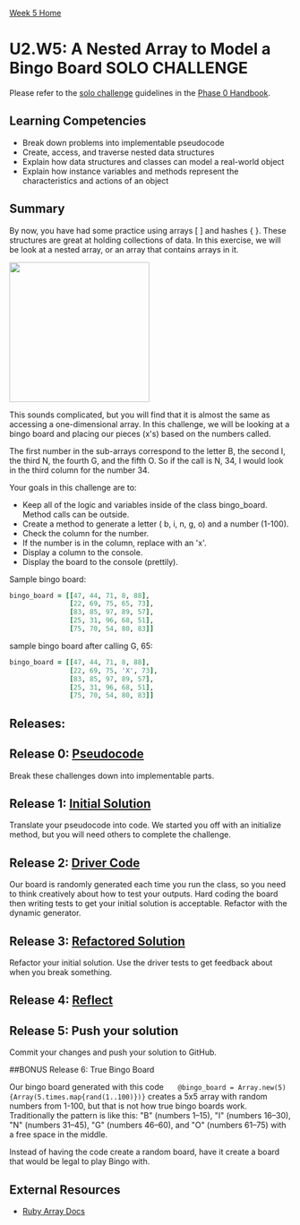 [Week 5 Home](../)

# U2.W5: A Nested Array to Model a Bingo Board **SOLO CHALLENGE**

Please refer to the [solo challenge](https://github.com/Devbootcamp/phase-0-handbook/blob/master/solo-challenges.md) guidelines in the [Phase 0 Handbook](https://github.com/Devbootcamp/phase-0-handbook).

## Learning Competencies
- Break down problems into implementable pseudocode
- Create, access, and traverse nested data structures
- Explain how data structures and classes can model a real-world object
- Explain how instance variables and methods represent the characteristics and actions of an object

## Summary

By now, you have had some practice using arrays [ ] and hashes { }. These structures are great at holding collections of data. In this exercise, we will be look at a nested array, or an array that contains arrays in it.

<img src="http://cf.chucklesnetwork.com/items/7/5/7/0/0/original/i-heard-u-like-arrays-so-we-put-an-array-in-your-array.jpg" width="250px" height="250px" />

This sounds complicated, but you will find that it is almost the same as accessing a one-dimensional array. In this challenge, we will be looking at a bingo board and placing our pieces (x's) based on the numbers called.

The first number in the sub-arrays correspond to the letter B, the second I, the third N, the fourth G, and the fifth O. So if the call is N, 34, I would look in the third column for the number 34.

Your goals in this challenge are to:
- Keep all of the logic and variables inside of the class bingo_board. Method calls can be outside.
- Create a method to generate a letter ( b, i, n, g, o) and a number (1-100).
- Check the column for the number.
- If the number is in the column, replace with an 'x'.
- Display a column to the console.
- Display the board to the console (prettily).

Sample bingo board:

```ruby
bingo_board = [[47, 44, 71, 8, 88],
               [22, 69, 75, 65, 73],
               [83, 85, 97, 89, 57],
               [25, 31, 96, 68, 51],
               [75, 70, 54, 80, 83]]
```
sample bingo board after calling G, 65:

```ruby
bingo_board = [[47, 44, 71, 8, 88],
               [22, 69, 75, 'X', 73],
               [83, 85, 97, 89, 57],
               [25, 31, 96, 68, 51],
               [75, 70, 54, 80, 83]]
```

## Releases:

## Release 0: [Pseudocode](https://github.com/Devbootcamp/phase-0-handbook/blob/master/coding-references/pseudocode.md)

Break these challenges down into implementable parts.

## Release 1: [Initial Solution](https://github.com/Devbootcamp/phase-0-handbook/blob/master/coding-references/initial-solution.md)
Translate your pseudocode into code. We started you off with an initialize method, but you will need others to complete the challenge.

## Release 2: [Driver Code](https://github.com/Devbootcamp/phase-0-handbook/blob/master/coding-references/driver-code.md)

Our board is randomly generated each time you run the class, so you need to think creatively about how to test your outputs. Hard coding the board then writing tests to get your initial solution is acceptable. Refactor with the dynamic generator.


## Release 3: [Refactored Solution](https://github.com/Devbootcamp/phase-0-handbook/blob/master/coding-references/refactoring.md)
Refactor your initial solution. Use the driver tests to get feedback about when you break something.

## Release 4: [Reflect](https://github.com/Devbootcamp/phase-0-handbook/blob/master/coding-references/reflection-guidelines.md)

## Release 5: Push your solution
Commit your changes and push your solution to GitHub.

##BONUS Release 6: True Bingo Board

Our bingo board generated with this code
`    @bingo_board = Array.new(5) {Array(5.times.map{rand(1..100)})}
`
creates a 5x5 array with random numbers from 1-100, but that is not how true bingo boards work. Traditionally the pattern is like this: "B" (numbers 1–15), "I" (numbers 16–30), "N" (numbers 31–45), "G" (numbers 46–60), and "O" (numbers 61–75) with a free space in the middle.

Instead of having the code create a random board, have it create a board that would be legal to play Bingo with.

## External Resources

- [Ruby Array Docs](http://www.ruby-doc.org/core-2.1.3/Array.html)
